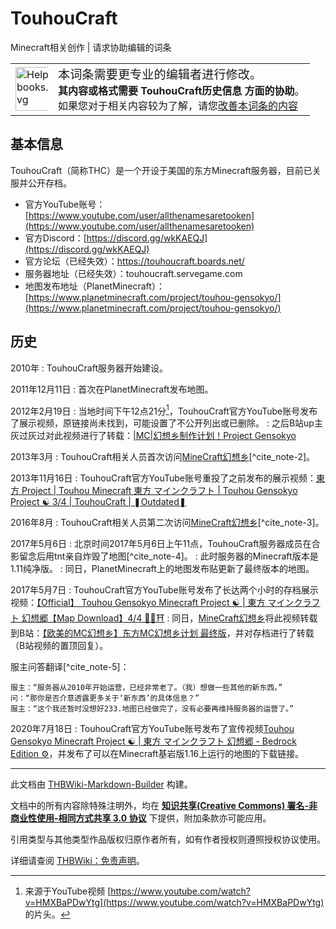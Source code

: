 # TouhouCraft

<!-- source html: G:\repos\THBWiki-Markdown-Builder\THBWikiMarkdown\Temp\main\4\45\ns0%3ATouhouCraft.html -->

Minecraft相关创作 | 请求协助编辑的词条


<table>
<tbody><tr>
<td class="mbox-image width"><div style="width: 52px;">
  <a href="/%E6%96%87%E4%BB%B6:Help_books.svg" class="image"><img alt="Help books.svg" src="https://upload.wikimedia.org/wikipedia/commons/thumb/5/53/Help_books.svg/langzh-70px-Help_books.svg.png" decoding="async" loading="lazy" width="70" height="70" srcset="https://upload.wikimedia.org/wikipedia/commons/thumb/5/53/Help_books.svg/langzh-105px-Help_books.svg.png 1.5x, https://upload.wikimedia.org/wikipedia/commons/thumb/5/53/Help_books.svg/langzh-140px-Help_books.svg.png 2x" data-file-width="320" data-file-height="320"></a></div></td>
<td class="mbox-text" style=""><big>本词条需要更专业的编辑者进行修改。</big><br><b>其内容或格式需要 TouhouCraft历史信息 方面的协助</b>。<br>如果您对于相关内容较为了解，请您<a href="/index.php?title=TouhouCraft&amp;action=edit">改善本词条的内容</a></td>
</tr>
</tbody></table>



## 基本信息
  
TouhouCraft（简称THC）是一个开设于美国的东方Minecraft服务器，目前已关服并公开存档。
  

- 官方YouTube账号：[https://www.youtube.com/user/allthenamesaretooken](https://www.youtube.com/user/allthenamesaretooken)
- 官方Discord：[https://discord.gg/wkKAEQJ](https://discord.gg/wkKAEQJ)
- 官方论坛（已经失效）：https://touhoucraft.boards.net/
- 服务器地址（已经失效）：touhoucraft.servegame.com
- 地图发布地址（PlanetMinecraft）：[https://www.planetminecraft.com/project/touhou-gensokyo/](https://www.planetminecraft.com/project/touhou-gensokyo/)


## 历史
2010年
: TouhouCraft服务器开始建设。

2011年12月11日
: 首次在PlanetMinecraft发布地图。

2012年2月19日
: 当地时间下午12点21分[^cite_note-1]，TouhouCraft官方YouTube账号发布了展示视频，原链接尚未找到，可能设置了不公开列出或已删除。
: 之后B站up主灰过灰过对此视频进行了转载：[|MC|幻想乡制作计划！Project Gensokyo](https://www.bilibili.com/video/av231787/)

2013年3月
: TouhouCraft相关人员首次访问[MineCraft幻想乡](./MineCraft幻想乡.md)[^cite_note-2]。

2013年11月16日
: TouhouCraft官方YouTube账号重投了之前发布的展示视频：[東方 Project | Touhou Minecraft 東方 マインクラフト | Touhou Gensokyo Project ☯ 3/4 | TouhouCraft | ❚Outdated❚](https://www.youtube.com/watch?v=HMXBaPDwYtg)

2016年8月
: TouhouCraft相关人员第二次访问[MineCraft幻想乡](./MineCraft幻想乡.md)[^cite_note-3]。

2017年5月6日
: 北京时间2017年5月6日上午11点，TouhouCraft服务器成员在合影留念后用tnt亲自炸毁了地图[^cite_note-4]。
: 此时服务器的Minecraft版本是1.11纯净版。
: 同日，PlanetMinecraft上的地图发布贴更新了最终版本的地图。

2017年5月7日
: TouhouCraft官方YouTube账号发布了长达两个小时的存档展示视频：[【Official】 Touhou Gensokyo Minecraft Project ☯ | 東方 マインクラフト 幻想郷【Map Download】4/4 💪🏻⛩️](https://www.youtube.com/watch?v=Ui-jotZYJJA)
: 同日，[MineCraft幻想乡](./MineCraft幻想乡.md)将此视频转载到B站：[【欧美的MC幻想乡】东方MC幻想乡计划 最终版](https://www.bilibili.com/video/BV1sx411m7yy)，并对存档进行了转载（B站视频的置顶回复）。

  
服主问答翻译[^cite_note-5]：
  

```
服主：“服务器从2010年开始运营，已经非常老了。（我）想做一些其他的新东西。”
问：“那你是否介意透露更多关于‘新东西’的具体信息？”
服主：“这个我还暂时没想好233.地图已经做完了，没有必要再维持服务器的运营了。”
```

2020年7月18日
: TouhouCraft官方YouTube账号发布了宣传视频[Touhou Gensokyo Minecraft Project ☯ | 東方 マインクラフト 幻想郷 - Bedrock Edition ⚙️](https://www.youtube.com/watch?v=JwPyJdhMHFE)，并发布了可以在Minecraft基岩版1.16上运行的地图的下载链接。


[^cite_note-1]: 来源于YouTube视频 [https://www.youtube.com/watch?v=HMXBaPDwYtg](https://www.youtube.com/watch?v=HMXBaPDwYtg) 的片头。





---

此文档由 [THBWiki-Markdown-Builder](https://github.com/Delsin-Yu/THBWiki-Markdown-Builder) 构建。

文档中的所有内容除特殊注明外，均在 [**知识共享(Creative Commons) 署名-非商业性使用-相同方式共享 3.0 协议**](https://creativecommons.org/licenses/by-sa/3.0/deed.zh-hans) 下提供，附加条款亦可能应用。

引用类型与其他类型作品版权归原作者所有，如有作者授权则遵照授权协议使用。

详细请查阅 [THBWiki：免责声明](https://thbwiki.cc/THBWiki:%E5%85%8D%E8%B4%A3%E5%A3%B0%E6%98%8E)。

